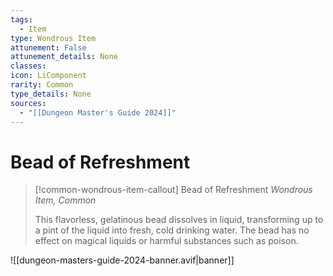 ```yaml
---
tags:
  - Item
type: Wondrous Item
attunement: False
attunement_details: None
classes:
icon: LiComponent
rarity: Common
type_details: None
sources: 
  - "[[Dungeon Master's Guide 2024]]"
---
```

# Bead of Refreshment
>[!common-wondrous-item-callout] Bead of Refreshment
>_Wondrous Item, Common_
>
>This flavorless, gelatinous bead dissolves in liquid, transforming up to a pint of the liquid into fresh, cold drinking water. The bead has no effect on magical liquids or harmful substances such as poison.
>


![[dungeon-masters-guide-2024-banner.avif|banner]]